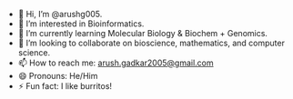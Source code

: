 - 👋 Hi, I’m @arushg005.
- 👀 I’m interested in Bioinformatics.
- 🌱 I’m currently learning Molecular Biology & Biochem + Genomics.
- 💞️ I’m looking to collaborate on bioscience, mathematics, and computer science.
- 📫 How to reach me: arush.gadkar2005@gmail.com
- 😄 Pronouns: He/Him
- ⚡ Fun fact: I like burritos! 

<!---
arushg205/arushg205 is a ✨ special ✨ repository because its `README.md` (this file) appears on your GitHub profile.
You can click the Preview link to take a look at your changes.
--->

